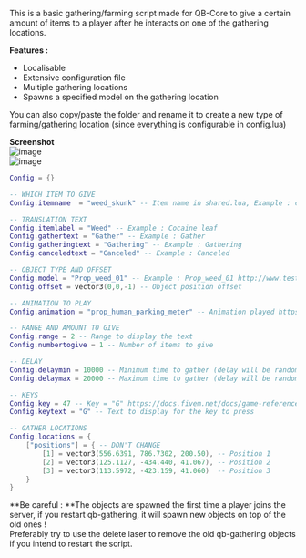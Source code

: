 This is a basic gathering/farming script made for QB-Core to give a certain amount of items to a player after he interacts on one of the gathering locations.  

**Features :**   
- Localisable  
- Extensive configuration file  
- Multiple gathering locations  
- Spawns a specified model on the gathering location

You can also copy/paste the folder and rename it to create a new type of farming/gathering location (since everything is configurable in config.lua)  

**Screenshot**   
![image](https://user-images.githubusercontent.com/4887819/127907608-ae6bbd4f-5b2e-449d-9fa3-530d85845344.png)  
![image](https://user-images.githubusercontent.com/4887819/127908134-4337c316-cbcf-46ff-b76e-61d00673175d.png)


```lua
Config = {}

-- WHICH ITEM TO GIVE
Config.itemname  = "weed_skunk" -- Item name in shared.lua, Example : cocaleaf

-- TRANSLATION TEXT
Config.itemlabel = "Weed" -- Example : Cocaine leaf
Config.gathertext = "Gather" -- Example : Gather
Config.gatheringtext = "Gathering" -- Example : Gathering
Config.canceledtext = "Canceled" -- Example : Canceled

-- OBJECT TYPE AND OFFSET
Config.model = "Prop_weed_01" -- Example : Prop_weed_01 http://www.test.raccoon72.ru/?c=ext_veg
Config.offset = vector3(0,0,-1) -- Object position offset

-- ANIMATION TO PLAY
Config.animation = "prop_human_parking_meter" -- Animation played https://wiki.gtanet.work/index.php?title=Animations (example : WORLD_HUMAN_GARDENER_PLANT)

-- RANGE AND AMOUNT TO GIVE
Config.range = 2 -- Range to display the text
Config.numbertogive = 1 -- Number of items to give

-- DELAY
Config.delaymin = 10000 -- Minimum time to gather (delay will be random between delaymin and delaymax)
Config.delaymax = 20000 -- Maximum time to gather (delay will be random between delaymin and delaymax)

-- KEYS
Config.key = 47 -- Key = "G" https://docs.fivem.net/docs/game-references/controls/
Config.keytext = "G" -- Text to display for the key to press

-- GATHER LOCATIONS
Config.locations = {
    ["positions"] = { -- DON'T CHANGE
        [1] = vector3(556.6391, 786.7302, 200.50), -- Position 1
        [2] = vector3(125.1127, -434.440, 41.067), -- Position 2
        [3] = vector3(113.5972, -423.159, 41.060)  -- Position 3
    }
}
```

**Be careful : **The objects are spawned the first time a player joins the server, if you restart qb-gathering, it will spawn new objects on top of the old ones !  
Preferably try to use the delete laser to remove the old qb-gathering objects if you intend to restart the script.  
